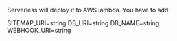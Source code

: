Serverless will deploy it to AWS lambda. You have to add:

SITEMAP_URI=string
DB_URI=string
DB_NAME=string
WEBHOOK_URI=string
